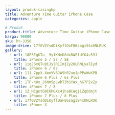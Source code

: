 ```yaml
---
layout: produk-casinghp
title: Adventure Time Guitar iPhone Case
categories: apple

# Produk
product-title: Adventure Time Guitar iPhone Case
harga: 90000
sku: hn-3356
image-drive: 17f0VZYsdDiKyflDaF86sagi94x0NLRUK
gallery:
  - url: 18F3EgUTa__9y1KHvD8dxRWF1UYO4s59J
    title: iPhone 5 / 5s / SE
  - url: 1iqJ6xQTu9iJylR1ImjZy2ULRNLyalEyd
    title: iPhone 6 / 6s
  - url: 111_7ppX-XmnVV6JA9hR2unJpPPwWwXPB
    title: iPhone 6 Plus / 6s Plus
  - url: 1TP-hUo_J6Nm5pLwbT3bSYWx_hG7PZvZy
    title: iPhone 7 / 8
  - url: 1Z_HCgntG0IKhGXc4jhaBCWgj1ZqDdmjt
    title: iPhone 7 Plus / 8 Plus
  - url: 17f0VZYsdDiKyflDaF86sagi94x0NLRUK
    title: iPhone X
---
```

